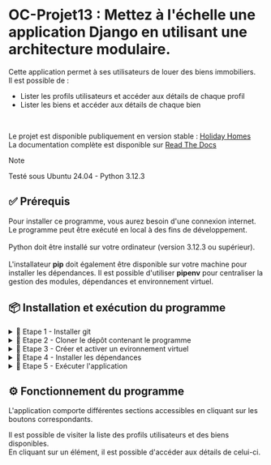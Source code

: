 # OC-Projet13 : Mettez à l'échelle une application Django en utilisant une architecture modulaire.

Cette application permet à ses utilisateurs de louer des biens immobiliers.<br>
Il est possible de :<br>
- Lister les profils utilisateurs et accéder aux détails de chaque profil <br>
- Lister les biens et accéder aux détails de chaque bien <br>
<br>

Le projet est disponible publiquement en version stable : [Holiday Homes](https://oc-projet13-latest.onrender.com/)<br>
La documentation complète est disponible sur [Read The Docs](https://gg-oc-projet13.readthedocs.io/fr/latest/index.html)<br>

> [!NOTE]
> Testé sous Ubuntu 24.04 - Python 3.12.3

## ✅ Prérequis

Pour installer ce programme, vous aurez besoin d'une connexion internet.<br>
Le programme peut être exécuté en local à des fins de développement.<br>
<br>
Python doit être installé sur votre ordinateur (version 3.12.3 ou supérieur).<br>
<br>
L'installateur **pip** doit également être disponible sur votre machine pour installer les dépendances.
Il est possible d'utiliser **pipenv** pour centraliser la gestion des modules, dépendances et environnement virtuel.

## 📦 Installation et exécution du programme

<details>
<summary>📍 Etape 1 - Installer git</summary><br>

Pour télécharger ce programme, vérifiez que git est bien installé sur votre poste.<br>
Vous pouvez l'installer en suivant les instructions fournies sur le site [git-scm.com](https://git-scm.com/book/fr/v2/D%C3%A9marrage-rapide-Installation-de-Git)

</details>

<details>
<summary>📍 Etape 2 - Cloner le dépôt contenant le programme</summary><br>


Placez-vous dans le dossier souhaité et utilisez la commande suivante :

``git clone https://github.com/Guillaume-Gillon/OC_Projet13.git``

</details>

<details>
<summary>📍 Etape 3 - Créer et activer un evironnement virtuel</summary><br>

Créez un environnement virtuel avec la commande<br>
``python3 -m venv env``<br>

Activez cet environnement avec la commande<br>
``source env/bin/activate``

</details>

<details>
<summary>📍 Etape 4 - Installer les dépendances</summary><br>

Pour que ce programme s'exécute, vous aurez besoin de plusieurs packages additionnels listés dans le fichier requirements.txt.<br>

Exécutez la commande <br>
``pip install -r requirements.txt``

</details>

<details>
<summary>📍 Etape 5 - Exécuter l'application</summary><br>

Exécutez les commandes suivantes :<br>
``python manage.py collectstatic --noinputut``<br>
``RENDER_EXTERNAL_HOSTNAME="127.0.0.1" python3 manage.py runserver``

Ouvrez votre navigateur et tapez dans la barre d'adresse :
``127.0.0.1:8000``

</details>

## ⚙️ Fonctionnement du programme

L'application comporte différentes sections accessibles en cliquant sur les boutons correspondants.
<br>

Il est possible de visiter la liste des profils utilisateurs et des biens disponibles.<br>
En cliquant sur un élément, il est possible d'accéder aux détails de celui-ci.